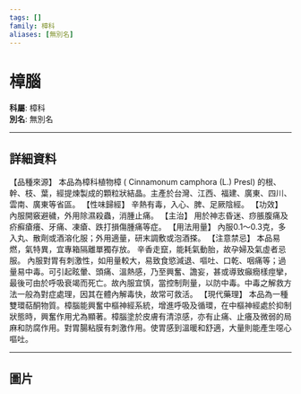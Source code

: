 ```yaml
---
tags: []
family: 樟科
aliases: [無別名]
---
```


# 樟腦

**科屬**: 樟科  
**別名**: 無別名  

---

## 詳細資料
【品種來源】
本品為樟科植物樟 (
Cinnamonum camphora
(L.) Presl) 的根、幹、枝、葉，經提煉製成的顆粒狀結晶。主產於台灣、江西、福建、廣東、四川、雲南、廣東等省區。
【性味歸經】
辛熱有毒，入心、脾、足厥陰經。
【功效】
內服開竅避穢，外用除濕殺蟲，消腫止痛。
【主治】
用於神志昏迷、痧脹腹痛及疥癬瘡癢、牙痛、凍瘡、跌打損傷腫痛等症。
【用法用量】
內服0.1～0.3克，多入丸、散劑或酒溶化服；外用適量，研末調敷或泡酒搽。
【注意禁忌】
本品易燃，氣特異，宜專箱隔離單獨存放。
辛香走竄，能耗氣動胎，故孕婦及氣虛者忌服。
內服對胃有刺激性，如用量較大，易致食慾減退、嘔吐、口乾、咽痛等；過量易中毒。可引起眩暈、頭痛、溫熱感，乃至興奮、譫妄，甚或導致癲癇樣痙攣，最後可由於呼吸衰竭而死亡。故內服宜慎，當控制劑量，以防中毒。中毒之解救方法一般為對症處理，因其在體內解毒快，故常可救活。
【現代藥理】
本品為一種雙環萜酮物質。樟腦能興奮中樞神經系統，增進呼吸及循環，在中樞神經處於抑制狀態時，興奮作用尤為顯著。樟腦塗於皮膚有清涼感，亦有止痛、止癢及微弱的局麻和防腐作用。對胃腸粘膜有刺激作用。使胃感到溫暖和舒適，大量則能產生噁心嘔吐。

---

## 圖片
